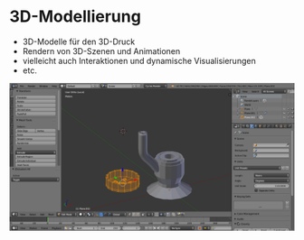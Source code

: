 # 3D-Modellierung
* 3D-Modelle für den 3D-Druck
* Rendern von 3D-Szenen und Animationen
* vielleicht auch Interaktionen und dynamische Visualisierungen
* etc.

![Blender in Aktion](Blender/Troete2.png)
